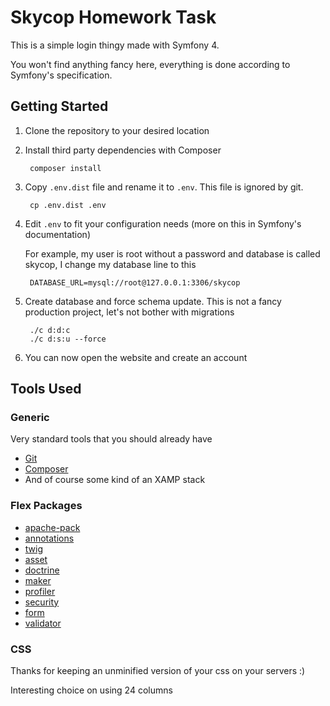Skycop Homework Task
====================

This is a simple login thingy made with Symfony 4.

You won't find anything fancy here, everything is done according to
Symfony's specification.

Getting Started
---------------

1. Clone the repository to your desired location
2. Install third party dependencies with Composer

        composer install
        
3. Copy `.env.dist` file
    and rename it to `.env`. This file is ignored by git.
    
        cp .env.dist .env

4. Edit `.env` to fit your configuration needs (more on this in Symfony's
    documentation)
    
    For example, my user is root without a password and database is called skycop,
    I change my database line to this
    
        DATABASE_URL=mysql://root@127.0.0.1:3306/skycop

5. Create database and force schema update. This is not a fancy production project,
    let's not bother with migrations
    
        ./c d:d:c
        ./c d:s:u --force
        
6. You can now open the website and create an account
        
Tools Used
----------

### Generic

Very standard tools that you should already have

* [Git](https://git-scm.com/)
* [Composer](https://getcomposer.org/)
* And of course some kind of an XAMP stack

### Flex Packages

* [apache-pack](https://symfony.com/doc/current/setup/web_server_configuration.html)
* [annotations](https://symfony.com/doc/current/routing.html)
* [twig](https://symfony.com/doc/current/templating.html)
* [asset](https://symfony.com/doc/current/best_practices/web-assets.html)
* [doctrine](https://symfony.com/doc/current/doctrine.html)
* [maker](http://symfony.com/doc/current/bundles/SymfonyMakerBundle/index.html)
* [profiler](https://symfony.com/doc/current/profiler.html)
* [security](https://symfony.com/doc/current/security.html#security-user-providers)
* [form](https://symfony.com/doc/current/forms.html)
* [validator](http://symfony.com/doc/current/validation.html)

### CSS

Thanks for keeping an unminified version of your css on your servers :)

Interesting choice on using 24 columns
